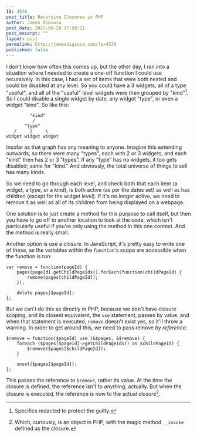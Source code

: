 ```yaml
---
ID: 4576
post_title: Recursive Closures in PHP
author: James DiGioia
post_date: 2015-09-28 17:50:21
post_excerpt: ""
layout: post
permalink: http://jamesdigioia.com/?p=4576
published: false
---
```

I don't know how often this comes up, but the other day, I ran into a situation where I needed to create a one-off function I could use recursively. In this case, I had a set of items that were both nested and could be disabled at any level. So you could have a 3 widgets, all of a type "useful", and all of the "useful" level widgets were then grouped by "kind"[^1]. So I could disable a single widget by date, any widget "type", or even a widget "kind". So like this:

             "kind"
              /
           "type"
       /     |     \
    widget widget widget
    

Insofar as that graph has any meaning to anyone. Imagine this extending outwards, so there were many "types", each with 2 or 3 widgets, and each "kind" then has 2 or 3 "types". If any "type" has no widgets, it too gets disabled; same for "kind." And obviously, the total universe of things to sell has many kinds.

So we need to go through each level, and check both that each item (a widget, a type, or a kind), is both active (as per the dates set) as well as has children (except for the widget level). If it's no longer active, we need to remove it as well as all of its children from being displayed on a webpage.

One solution is to just create a method for this purpose to call itself, but then you have to go off to another location to look at the code, which isn't particularly useful if you're only using the method in this one context. And the method is really small.

Another option is use a closure. In JavaScript, it's pretty easy to write one of these, as the variables within the `function`'s scope are accessible when the function is run:

    var remove = function(pageId) {
        pages[pageId].getChildPageIds().forEach(function(childPageId) {
            remove(pages[childPageId]);
        });
    
        delete pages[$pageId];
    };
    

But we can't do this as directly in PHP, because we don't have closure scoping, and its closest equivalent, the `use` statement, passes by value, and when that statement is executed, `remove` doesn't exist yes, so it'll throw a warning. In order to get around this, we need to pass remove *by reference*:

    $remove = function($pageId) use (&$pages, &$remove) {
        foreach ($pages[$pageId]->getChildPageIds() as $childPageId) {
            $remove($pages[$childPageId]);
        }
    
        unset($pages[$pageId]);
    };
    

This passes the reference to `$remove`, rather its value. At the time the closure is defined, the reference isn't to *anything*, actually. But when the closure is executed, the reference is now to the actual closure[^2].

[^1]:    
    Specifics redacted to protect the guilty.

[^2]:    
    Which, curiously, is an object in PHP, with the magic method `__invoke` defined as the closure.